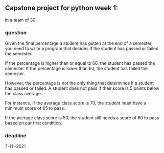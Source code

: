 ## Capstone project for python  week 1:
in a team of 30 
### question
Given the final percentage a student has gotten at the end of a semester, you need to write a program that decides if the student has passed or failed the semester.

If the percentage is higher than or equal to 60, the student has passed the semester. If the percentage is lower than 60, the student has failed the semester.

However, the percentage is not the only thing that determines if a student has passed or failed. A student does not pass if their score is 5 points below the class average.

For instance, if the average class score is 70, the student must have a minimum score of 65 to pass.

If the average class score is 50, the student still needs a score of 60 to pass based on our first condition.

### deadline
7-11 -2021
